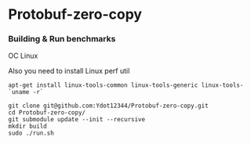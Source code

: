 # Protobuf-zero-copy
### Building & Run benchmarks
OC Linux

Also you need to install Linux perf util
```
apt-get install linux-tools-common linux-tools-generic linux-tools-`uname -r`
```

```
git clone git@github.com:Ydot12344/Protobuf-zero-copy.git
cd Protobuf-zero-copy/
git submodule update --init --recursive
mkdir build
sudo ./run.sh
```
